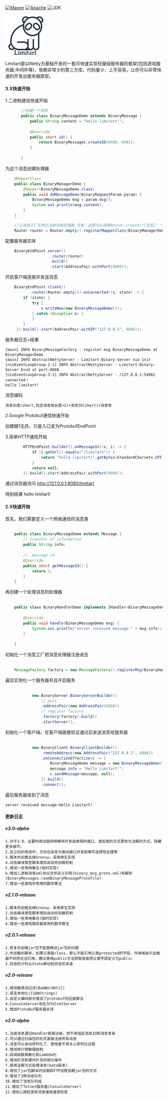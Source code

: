 [![Maven](https://img.shields.io/badge/maven-v3.0--alpha-green.svg)](https://mvnrepository.com/artifact/org.slingerxv/limitart)
[![Apache](https://img.shields.io/badge/license-Apache%202-green.svg)](http://www.apache.org/licenses/LICENSE-2.0)
![JDK](https://img.shields.io/badge/jdk-1.8-green.svg)

![Image text](./limitart-logo-128.png)

Limitart是以Netty为基础开发的一套可快速实现轻量级服务器的框架(包括游戏服务器,中间件等)，依赖非常少的第三方库、代码量少、上手容易，让你可以非常快速的开发出服务器原型。
#### 3.X快速开始
1.二进制通信快速开始

 ```java
        //创建一个消息
        public class BinaryMessageDemo extends BinaryMessage {
            public String content = "hello limitart!";
    
            @Override
            public short id() {
                return BinaryMessages.createID(0X00, 0X01);
            }
    
        }
````
为这个消息创建处理器
```java
    @MapperClass
    public class BinaryManagerDemo {
    	@Mapper(BinaryMessageDemo.class)
    	public void doMessageDemo(BinaryRequestParam param) {
    		BinaryMessageDemo msg = param.msg();
    		System.out.println(msg.content);
    	}
    }
```

```java
    //让消息工厂实例化注册消息处理器 注意：这里可以调用Router.create("[包名]","[自定义实例]")的接口来配合脚本加载器(ScriptLoader)或单例注入(Singletons)来初始化
    Router router = Router.empty().registerMapperClass(BinaryManagerDemo.class);
```
配置服务器实体
```java
    BinaryEndPoint.server()
    				.router(router)
    				.build()
    				.start(AddressPair.withPort(8888));
```
开启客户端连接并发送消息
```java
    BinaryEndPoint.client()
           .router(Router.empty()).onConnected((s, state) -> {
        if (state) {
            try {
                s.writeNow(new BinaryMessageDemo());
            } catch (Exception e) {
            }
        }
     }).build().start(AddressPair.withIP("127.0.0.1", 8888));
```
服务器日志+结果

    [main] INFO BinaryMessageFactory - register msg BinaryMessageDemo at BinaryManagerDemo
    [main] INFO AbstractNettyServer - Limitart-Binary-Server nio init
    [nioEventLoopGroup-2-1] INFO AbstractNettyServer - Limitart-Binary-Server bind at port:8888
    [nioEventLoopGroup-3-1] INFO AbstractNettyServer - /127.0.0.1:54062 connected！
    hello limitart!
消息编码

	消息长度(short,包含消息体长度+2)+消息ID(short)+消息体
	
2.Google Protobuf通信快速开始

创建跟1无异，只是入口变为ProtobufEndPoint
 
3.简单HTTP通信开始
```java
        HTTPEndPoint.builder().onMessageIn((s, i) -> {
            if (i.getUrl().equals("/limitart")) {
                return "hello limitart!".getBytes(StandardCharsets.UTF_8);
            }
            return null;
        }).build().start(AddressPair.withPort(8080));
```
通过浏览器访问 http://127.0.0.1:8080/limitart

得到结果 hello limitart!
#### 2.X快速开始
首先，我们需要定义一个网络通信的消息类

```java

	public class BinaryMessageDemo extends Message {
		// transfer of information
		public String info;

		//  message id
		@Override
		public short getMessageId() {
			return 1;
		}
	}

```

再创建一个处理消息的处理器

```java

	public class BinaryHandlerDemo implements IHandler<BinaryMessageDemo> {

		@Override
		public void handle(BinaryMessageDemo msg) {
			System.out.println("server received message:" + msg.info);
		}

	}

```

初始化一个消息工厂把消息处理器注册进去

```java

	MessageFactory factory = new MessageFactory().registerMsg(BinaryHandlerDemo.class);

```

最后实例化一个服务器并且开启服务

```java

			new BinaryServer.BinaryServerBuilder()
				// port
				.addressPair(new AddressPair(8888))
				// register factory
				.factory(factory).build()
				.startServer();

```

初始化一个客户端，在客户端链接验证通过后发送消息给服务器

```java

			new BinaryClient.BinaryClientBuilder()
				.remoteAddress(new AddressPair("127.0.0.1", 8888))
				.onConnectionEffective(c -> {
					BinaryMessageDemo message = new BinaryMessageDemo();
					message.info = "Hello Limitart!";
					c.sendMessage(message, null);
				}).build()
				.connect();

```

最后服务器收到了消息

	server received message:Hello Limitart!

#### 更新日志
##### v3.0-alpha
	1.对于3.0，主要的改动是网络模块开发由常规的接口、虚拟类的方式更改为注解的方式，隐藏更多细节。
	2.在之后的改进中，方向也会变为面向接口开发和事件选择性处理等
	3.脚本热加载去掉Groovy，采用原生实现
	4.动态编译类型脚本增加自动热加载机制
	5.增加一些常用集合(临时实现)
	6.增加二进制消息xml协议文件定义示例(binary_msg_proto.xml)和解析(BinaryMessages.readBinaryMessageProtoFile)
	7.增加一些游戏中常用的数学算法
##### v2.1.0-release
	1.脚本热加载去掉Groovy，采用原生实现
	2.动态编译类型脚本增加自动热加载机制
	3.增加一些常用集合(临时实现)
	4.增加一些游戏服务器常用的数学算法
##### v2.0.1-release
	1.修复热加载jar包不能替换旧jar包的问题
	2.热加载的脚本，如果父类是class，那么不能引用父类protected的字段，作用域由于加载器不同而无法引用，建议使用public方法获取或者把父类字段定义为public
	3.状态机计时从State移动到状态机本身
##### v2.0-release
	1.增加敏感词过滤(BadWordUtil)
	2.语言本地化(I18NStrings)
	3.自定义编码部分增加了protobuf的压缩算法
	4.ConsoleServer改名为TelnetServer
	5.增加ProtoBuf服务器支持
##### v2.0-alpha
	1.注册消息通过Handler直接注册，而不用指定消息Id和消息本身
	2.可以通过扫描包的形式直接注册所有消息
	3.消息可以自动序列化了，使用者不用关心序列化过程
	4.增加排行榜数据结构
	5.回调函数离散化和Lambda化
	6.增加扑克和德州扑克的部分操作
	7.使用注解方式处理消息(beta版本)
	8.增加了jar包脚本的加载和FTP远程加载jar包的方式
	9.增加了2种消息队列
	10.增加了消息队列组
	11.增加了Telnet服务器(ConsoleServer)
	12.增加心跳检查和消息接收速度检查